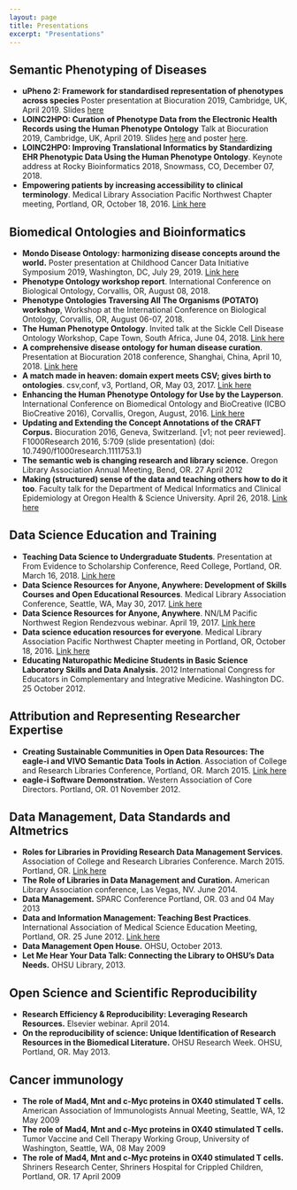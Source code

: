 ```yaml
---
layout: page
title: Presentations
excerpt: "Presentations"
---
```

## Semantic Phenotyping of Diseases

- **uPheno 2: Framework for standardised representation of phenotypes across species** Poster presentation at Biocuration 2019, Cambridge, UK, April 2019. Slides [here](https://f1000research.com/posters/8-403)
- **LOINC2HPO: Curation of Phenotype Data from the Electronic Health Records using the Human Phenotype Ontology** Talk at Biocuration 2019, Cambridge, UK, April 2019. Slides [here](https://f1000research.com/slides/8-383) and poster [here](https://f1000research.com/posters/8-382).
- **LOINC2HPO: Improving Translational Informatics by Standardizing EHR Phenotypic Data Using the Human Phenotype Ontology**. Keynote address at Rocky Bioinformatics 2018, Snowmass, CO, December 07, 2018.
- **Empowering patients by increasing accessibility to clinical terminology**. Medical Library Association Pacific Northwest Chapter meeting, Portland, OR, October 18, 2016. [Link here]((http://www.slideshare.net/NicoleVasilevsky/empowering-patients-by-increasing-accessibility-to-clinical-terminology))

## Biomedical Ontologies and Bioinformatics

- **Mondo Disease Ontology: harmonizing disease concepts around the world.** Poster presentation at Childhood Cancer Data Initiative Symposium 2019, Washington, DC, July 29, 2019. [Link here](https://figshare.com/articles/Mondo_Disease_Ontology_harmonizing_disease_concepts_around_the_world/8980037)
- **Phenotype Ontology workshop report**. International Conference on Biological Ontology, Corvallis, OR, August 08, 2018.
- **Phenotype Ontologies Traversing All The Organisms (POTATO) workshop**, Workshop at the International Conference on Biological Ontology, Corvallis, OR, August 06-07, 2018.
- **The Human Phenotype Ontology**. Invited talk at the Sickle Cell Disease Ontology Workshop, Cape Town, South Africa, June 04, 2018. [Link here]((https://figshare.com/articles/Human_Phenotype_Ontology/6510257))
- **A comprehensive disease ontology for human disease curation**. Presentation at Biocuration 2018 conference, Shanghai, China, April 10, 2018. [Link here]((https://doi.org/10.6084/m9.figshare.6141551.v1))
- **A match made in heaven: domain expert meets CSV; gives birth to ontologies**. csv,conf, v3, Portland, OR, May 03, 2017. [Link here]((https://doi.org/10.6084/m9.figshare.4968119.v1))
- **Enhancing the Human Phenotype Ontology for Use by the Layperson**. International Conference on Biomedical Ontology and BioCreative (ICBO BioCreative 2016), Corvallis, Oregon, August, 2016. [Link here]((http://www.slideshare.net/NicoleVasilevsky/enhancing-the-human-phenotype-ontology-for-use-by-the-layperson-64669468))
- **Updating and Extending the Concept Annotations of the CRAFT Corpus.** Biocuration 2016, Geneva, Switzerland. [v1; not peer reviewed]. F1000Research 2016, 5:709 (slide presentation) (doi: 10.7490/f1000research.1111753.1)
- **The semantic web is changing research and library science.** Oregon Library Association Annual Meeting, Bend, OR. 27 April 2012
- **Making (structured) sense of the data and teaching others how to do it too**. Faculty talk for the Department of Medical Informatics and Clinical Epidemiology at Oregon Health & Science University. April 26, 2018. [Link here]((https://figshare.com/articles/Making_structured_sense_of_the_data_and_teaching_others_how_to_do_it_too/6203390))

## Data Science Education and Training

- **Teaching Data Science to Undergraduate Students**. Presentation at From Evidence to Scholarship Conference, Reed College, Portland, OR. March 16, 2018. [Link here]((https://www.slideshare.net/NicoleVasilevsky/teaching-data-science-to-undergraduate-students))
- **Data Science Resources for Anyone, Anywhere: Development of Skills Courses and Open Educational Resources**. Medical Library Association Conference, Seattle, WA, May 30, 2017. [Link here]((https://doi.org/10.6084/m9.figshare.5056921.v1))
- **Data Science Resources for Anyone, Anywhere**. NN/LM Pacific Northwest Region Rendezvous webinar. April 19, 2017. [Link here]((https://doi.org/10.6084/m9.figshare.4892030.v1))
- **Data science education resources for everyone**. Medical Library Association Pacific Northwest Chapter meeting in Portland, OR, October 18, 2016. [Link here]((http://www.slideshare.net/NicoleVasilevsky/data-science-education-resources-for-everyone))
- **Educating Naturopathic Medicine Students in Basic Science Laboratory Skills and Data Analysis.** 2012 International Congress for Educators in Complementary and Integrative Medicine. Washington DC. 25 October 2012.

## Attribution and Representing Researcher Expertise

- **Creating Sustainable Communities in Open Data Resources: The eagle-i and VIVO Semantic Data Tools in Action**. Association of College and Research Libraries Conference, Portland, OR.  March 2015. [Link here]((http://www.slideshare.net/rhmcdonald/creating-sustainable-communities-in-open-data-resources-the-eaglei-and-vivo-semantic-data-tools-in-action))
- **eagle-i Software Demonstration.** Western Association of Core Directors. Portland, OR. 01 November 2012.

## Data Management, Data Standards and Altmetrics

- **Roles for Libraries in Providing Research Data Management Services**. Association of College and Research Libraries Conference. March 2015. Portland, OR. [Link here]((http://www.slideshare.net/NicoleVasilevsky/acrl-march2015-final))
- **The Role of Libraries in Data Management and Curation.** American Library Association conference, Las Vegas, NV. June 2014.
- **Data Management.** SPARC Conference Portland, OR. 03 and 04 May 2013
- **Data and Information Management: Teaching Best Practices**. International Association of Medical Science Education Meeting, Portland, OR. 25 June 2012. [Link here]((http://iamse.org/conf/conf16/IAMSEVasilevsky2012.pdf))
- **Data Management Open House.**  OHSU, October 2013.
- **Let Me Hear Your Data Talk: Connecting the Library to OHSU’s Data Needs.** OHSU Library, 2013.

## Open Science and Scientific Reproducibility

- **Research Efficiency & Reproducibility: Leveraging Research Resources.** Elsevier webinar. April 2014.
- **On the reproducibility of science: Unique Identification of Research Resources in the Biomedical Literature.** OHSU Research Week. OHSU, Portland, OR. May 2013. 

## Cancer immunology
- **The role of Mad4, Mnt and c-Myc proteins in OX40 stimulated T cells.** American Association of Immunologists Annual Meeting, Seattle, WA, 12 May 2009
- **The role of Mad4, Mnt and c-Myc proteins in OX40 stimulated T cells.** Tumor Vaccine and Cell Therapy Working Group, University of Washington, Seattle, WA, 08 May 2009
- **The role of Mad4, Mnt and c-Myc proteins in OX40 stimulated T cells.** Shriners Research Center, Shriners Hospital for Crippled Children, Portland, OR. 17 April 2009
